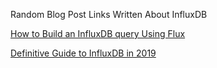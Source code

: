 
Random Blog Post Links Written About InfluxDB

[How to Build an InfluxDB query Using Flux](https://www.factry.io/blog/influxdb-query-tutorial-and-use-case/)

[Definitive Guide to InfluxDB in 2019](https://devconnected.com/the-definitive-guide-to-influxdb-in-2019/)
